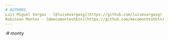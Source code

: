```yaml
---
# AUTHORS
Luis Miguel Vargas - [@luismvargasg](https://github.com/luismvargasg)
Robinson Montes - [@mecomonteshbtn](https://github.com/mecomonteshbtn)
---
```

:# monty
